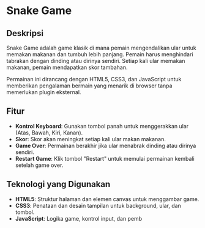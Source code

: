 # Snake Game

## Deskripsi
Snake Game adalah game klasik di mana pemain mengendalikan ular untuk memakan makanan dan tumbuh lebih panjang. Pemain harus menghindari tabrakan dengan dinding atau dirinya sendiri. Setiap kali ular memakan makanan, pemain mendapatkan skor tambahan.

Permainan ini dirancang dengan HTML5, CSS3, dan JavaScript untuk memberikan pengalaman bermain yang menarik di browser tanpa memerlukan plugin eksternal.

## Fitur
- **Kontrol Keyboard**: Gunakan tombol panah untuk menggerakkan ular (Atas, Bawah, Kiri, Kanan).
- **Skor**: Skor akan meningkat setiap kali ular makan makanan.
- **Game Over**: Permainan berakhir jika ular menabrak dinding atau dirinya sendiri.
- **Restart Game**: Klik tombol "Restart" untuk memulai permainan kembali setelah game over.

## Teknologi yang Digunakan
- **HTML5**: Struktur halaman dan elemen canvas untuk menggambar game.
- **CSS3**: Penataan dan desain tampilan untuk background, ular, dan tombol.
- **JavaScript**: Logika game, kontrol input, dan pemb

